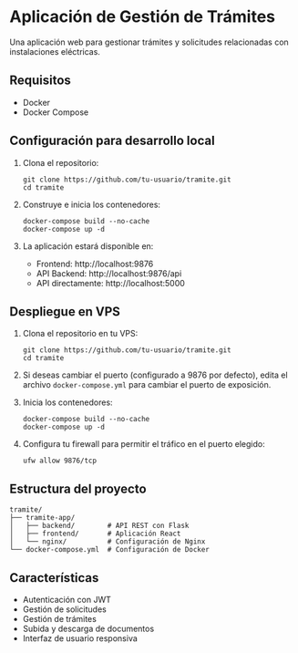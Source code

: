 # Aplicación de Gestión de Trámites

Una aplicación web para gestionar trámites y solicitudes relacionadas con instalaciones eléctricas.

## Requisitos

- Docker
- Docker Compose

## Configuración para desarrollo local

1. Clona el repositorio:
   ```
   git clone https://github.com/tu-usuario/tramite.git
   cd tramite
   ```

2. Construye e inicia los contenedores:
   ```
   docker-compose build --no-cache
   docker-compose up -d
   ```

3. La aplicación estará disponible en:
   - Frontend: http://localhost:9876
   - API Backend: http://localhost:9876/api
   - API directamente: http://localhost:5000

## Despliegue en VPS

1. Clona el repositorio en tu VPS:
   ```
   git clone https://github.com/tu-usuario/tramite.git
   cd tramite
   ```

2. Si deseas cambiar el puerto (configurado a 9876 por defecto), edita el archivo `docker-compose.yml` para cambiar el puerto de exposición.

3. Inicia los contenedores:
   ```
   docker-compose build --no-cache
   docker-compose up -d
   ```

4. Configura tu firewall para permitir el tráfico en el puerto elegido:
   ```
   ufw allow 9876/tcp
   ```

## Estructura del proyecto

```
tramite/
├── tramite-app/
│   ├── backend/        # API REST con Flask
│   ├── frontend/       # Aplicación React
│   └── nginx/          # Configuración de Nginx
└── docker-compose.yml  # Configuración de Docker
```

## Características

- Autenticación con JWT
- Gestión de solicitudes
- Gestión de trámites
- Subida y descarga de documentos
- Interfaz de usuario responsiva 